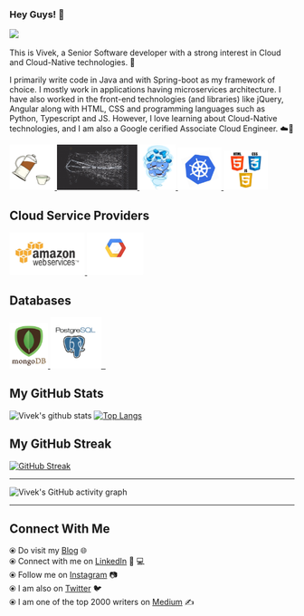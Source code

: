 ### Hey Guys! 👋
![](https://komarev.com/ghpvc/?username=viveknaskar&color=blue)

This is Vivek, a Senior Software developer with a strong interest in Cloud and Cloud-Native technologies. 🎯

I primarily write code in Java and with Spring-boot as my framework of choice. I mostly work in applications having microservices architecture. I have also worked in the front-end technologies (and libraries) like jQuery, Angular along with HTML, CSS and programming languages such as Python, Typescript and JS. However, I love learning about Cloud-Native technologies, and I am also a Google cerified Associate Cloud Engineer. ☁️🚀


<p float="left">
   <a href="https://www.java.com/en/" target="_blank" >
       <img src="https://raw.githubusercontent.com/viveknaskar/viveknaskar/master/assets/java.gif"  height="80" /> 
   </a>

  <a href="https://microservices.io/" target="_blank" >
    <img src="https://raw.githubusercontent.com/viveknaskar/viveknaskar/master/assets/microservices.gif"  height="80" />
  </a>
   
  <a href="https://www.docker.com/" target="_blank" >
    <img src="https://raw.githubusercontent.com/viveknaskar/viveknaskar/master/assets/docker.gif"  height="80" /> 
  </a>
  
  <a href="https://kubernetes.io/" target="_blank" >
    <img src="https://raw.githubusercontent.com/viveknaskar/viveknaskar/master/assets/k8s.gif"  height="75" />
  </a>

  <a href="https://www.w3.org/wiki/The_web_standards_model_-_HTML_CSS_and_JavaScript" target="_blank" >
    <img src="https://raw.githubusercontent.com/viveknaskar/viveknaskar/master/assets/html-css-js.png" height="70" />
  </a>
 </p>
  
## Cloud Service Providers
  <a href="https://aws.amazon.com/" target="_blank" >
    <img src="https://raw.githubusercontent.com/viveknaskar/viveknaskar/master/assets/aws.gif"  height="75" />
  </a>
  
  <a href="https://console.cloud.google.com/" target="_blank" >
      <img src="https://raw.githubusercontent.com/viveknaskar/viveknaskar/master/assets/gcp.gif"  height="75" />
    </a>
 </p>
  
## Databases
  
 <p float="left">
  <a href="https://www.mongodb.com/" target="_blank" >
     <img src="https://raw.githubusercontent.com/viveknaskar/viveknaskar/master/assets/mongo.gif" height="80" />
   </a>
   
  <a href="https://www.postgresql.org/" target="_blank" >
    <img src="https://raw.githubusercontent.com/viveknaskar/viveknaskar/master/assets/postgresql.gif" height="90" />&nbsp;&nbsp;
  </a> 
</p>

## My GitHub Stats

![Vivek's github stats](https://github-readme-stats.vercel.app/api?username=viveknaskar&show_icons=true&title_color=ffc857&icon_color=8ac926&text_color=daf7dc&bg_color=151515&hide=["stars"])
[![Top Langs](https://github-readme-stats.vercel.app/api/top-langs/?username=viveknaskar&layout=compact&text_color=daf7dc&bg_color=151515)](https://github.com/viveknaskar/github-readme-stats)

## My GitHub Streak

[![GitHub Streak](http://github-readme-streak-stats.herokuapp.com?user=viveknaskar&theme=dark)](https://git.io/streak-stats)

---

![Vivek's GitHub activity graph](https://activity-graph.herokuapp.com/graph?username=viveknaskar&hide_border=false&theme=redical)

---

## Connect With Me

  ⦿ Do visit my [Blog](https://thedeveloperstory.com) 🌐 <br>
  ⦿ Connect with me on [LinkedIn](https://www.linkedin.com/in/viveknaskar/) 👨 ‍💻 <br>
  ⦿ Follow me on [Instagram](https://www.instagram.com/thedeveloperstory/) 📷 <br>
  ⦿ I am also on [Twitter](https://twitter.com/vivek_naskar) 🐦 <br>
  ⦿ I am one of the top 2000 writers on [Medium](https://viveknaskar.medium.com/) ✍️ <br>
